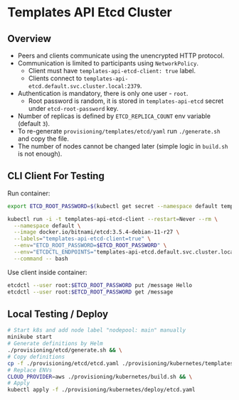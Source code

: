 # Templates API Etcd Cluster

## Overview

- Peers and clients communicate using the unencrypted HTTP protocol.
- Communication is limited to participants using `NetworkPolicy`.
  - Client must have `templates-api-etcd-client: true` label.
  -  Clients connect to `templates-api-etcd.default.svc.cluster.local:2379`.
- Authentication is mandatory, there is only one user - `root`.
  - Root password is random, it is stored in `templates-api-etcd` secret under `etcd-root-password` key.
- Number of replicas is defined by `ETCD_REPLICA_COUNT` env variable (default `3`).
- To re-generate `provisioning/templates/etcd/yaml` run `./generate.sh` and copy the file.
- The number of nodes cannot be changed later (simple logic in `build.sh` is not enough).

## CLI Client For Testing

Run container:
```bash
export ETCD_ROOT_PASSWORD=$(kubectl get secret --namespace default templates-api-etcd -o jsonpath="{.data.etcd-root-password}" | base64 -d)
```

```bash
kubectl run -i -t templates-api-etcd-client --restart=Never --rm \
  --namespace default \
  --image docker.io/bitnami/etcd:3.5.4-debian-11-r27 \
  --labels="templates-api-etcd-client=true" \
  --env="ETCD_ROOT_PASSWORD=$ETCD_ROOT_PASSWORD" \
  --env="ETCDCTL_ENDPOINTS="templates-api-etcd.default.svc.cluster.local:2379"" \
  --command -- bash
```

Use client inside container:
```bash
etcdctl --user root:$ETCD_ROOT_PASSWORD put /message Hello
etcdctl --user root:$ETCD_ROOT_PASSWORD get /message
```

## Local Testing / Deploy

```bash
# Start k8s and add node label "nodepool: main" manually
minikube start
# Generate definitions by Helm
./provisioning/etcd/generate.sh && \
# Copy definitions
cp -f ./provisioning/etcd/etcd.yaml ./provisioning/kubernetes/templates/etcd.yaml && \
# Replace ENVs
CLOUD_PROVIDER=aws ./provisioning/kubernetes/build.sh && \
# Apply
kubectl apply -f ./provisioning/kubernetes/deploy/etcd.yaml
```
